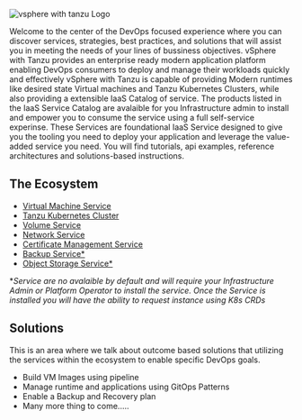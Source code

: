 ![vsphere with tanzu Logo](https://github.com/vsphere-tmm/Supervisor-Services/blob/exploration/vspheretanzudev.png)

Welcome to the center of the DevOps focused experience where you can discover services, strategies, best practices, and solutions that will assist you in meeting the needs of your lines of bussiness objectives. vSphere with Tanzu provides an enterprise ready modern application platform enabling DevOps consumers to deploy and manage their workloads quickly and effectively vSphere with Tanzu is capable of providing Modern runtimes like desired state Virtual machines and Tanzu Kubernetes Clusters, while also providing a extensible IaaS Catalog of service. The products listed in the IaaS Service Catalog are avalaible for you Infrastructure admin to install and empower you to consume the service using a full self-service experinse. These Services are foundational IaaS Service designed to give you the tooling you need to deploy your application and leverage the value-added service you need. You will find tutorials, api examples, reference architectures and solutions-based instructions.

## The Ecosystem
* [Virtual Machine Service]()
* [Tanzu Kubernetes Cluster]()
* [Volume Service]()
* [Network Service]()
* [Certificate Management Service](https://github.com/vsphere-tmm/Supervisor-Services/tree/exploration/cert-manager)
* [Backup Service*]()
* [Object Storage Service*]()

**Service are no avalaible by default and will require your Infrastructure Admin or Platform Operator to install the service. Once the Service is installed you will have the ability to request instance using K8s CRDs*
    
## Solutions
This is an area where we talk about outcome based solutions that utilizing the services within the ecosystem to enable specific DevOps goals.
* Build VM Images using pipeline
* Manage runtime and applications using GitOps Patterns
* Enable a Backup and Recovery plan
* Many more thing to come.....

